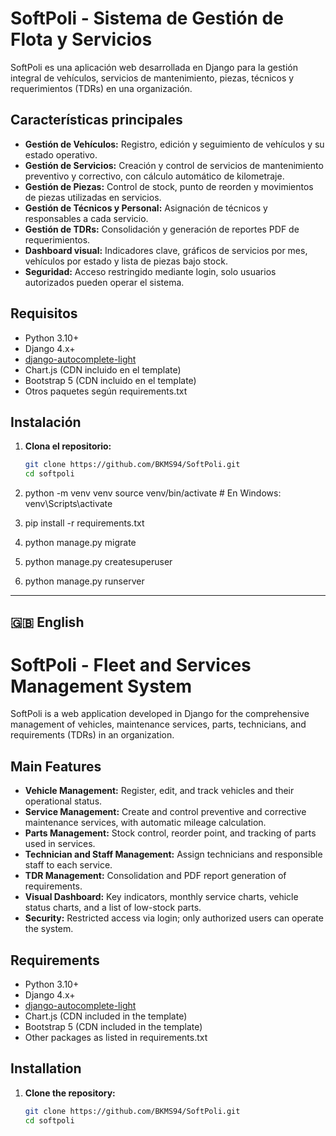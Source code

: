 # SoftPoli - Sistema de Gestión de Flota y Servicios

SoftPoli es una aplicación web desarrollada en Django para la gestión integral de vehículos, servicios de mantenimiento, piezas, técnicos y requerimientos (TDRs) en una organización.

## Características principales

- **Gestión de Vehículos:** Registro, edición y seguimiento de vehículos y su estado operativo.
- **Gestión de Servicios:** Creación y control de servicios de mantenimiento preventivo y correctivo, con cálculo automático de kilometraje.
- **Gestión de Piezas:** Control de stock, punto de reorden y movimientos de piezas utilizadas en servicios.
- **Gestión de Técnicos y Personal:** Asignación de técnicos y responsables a cada servicio.
- **Gestión de TDRs:** Consolidación y generación de reportes PDF de requerimientos.
- **Dashboard visual:** Indicadores clave, gráficos de servicios por mes, vehículos por estado y lista de piezas bajo stock.
- **Seguridad:** Acceso restringido mediante login, solo usuarios autorizados pueden operar el sistema.

## Requisitos

- Python 3.10+
- Django 4.x+
- [django-autocomplete-light](https://django-autocomplete-light.readthedocs.io/)
- Chart.js (CDN incluido en el template)
- Bootstrap 5 (CDN incluido en el template)
- Otros paquetes según requirements.txt

## Instalación

1. **Clona el repositorio:**
   ```bash
   git clone https://github.com/BKMS94/SoftPoli.git
   cd softpoli

2. python -m venv venv
source venv/bin/activate  # En Windows: venv\Scripts\activate

3. pip install -r requirements.txt

4. python manage.py migrate

5. python manage.py createsuperuser

6. python manage.py runserver

---

## 🇬🇧 English

# SoftPoli - Fleet and Services Management System

SoftPoli is a web application developed in Django for the comprehensive management of vehicles, maintenance services, parts, technicians, and requirements (TDRs) in an organization.

## Main Features

- **Vehicle Management:** Register, edit, and track vehicles and their operational status.
- **Service Management:** Create and control preventive and corrective maintenance services, with automatic mileage calculation.
- **Parts Management:** Stock control, reorder point, and tracking of parts used in services.
- **Technician and Staff Management:** Assign technicians and responsible staff to each service.
- **TDR Management:** Consolidation and PDF report generation of requirements.
- **Visual Dashboard:** Key indicators, monthly service charts, vehicle status charts, and a list of low-stock parts.
- **Security:** Restricted access via login; only authorized users can operate the system.

## Requirements

- Python 3.10+
- Django 4.x+
- [django-autocomplete-light](https://django-autocomplete-light.readthedocs.io/)
- Chart.js (CDN included in the template)
- Bootstrap 5 (CDN included in the template)
- Other packages as listed in requirements.txt

## Installation

1. **Clone the repository:**
   ```bash
   git clone https://github.com/BKMS94/SoftPoli.git
   cd softpoli

